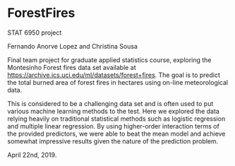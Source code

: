 # ForestFires
STAT 6950 project

Fernando Anorve Lopez and Christina Sousa

Final team project for graduate applied statistics course, exploring the Montesinho 
Forest fires data set available at https://archive.ics.uci.edu/ml/datasets/forest+fires.
The goal is to predict the total burned area of forest fires in hectares using on-line
meteorological data.

This is considered to be a challenging data set and is often used to put various machine
learning methods to the test. Here we explored the data relying heavily on traditional
statistical methods such as logistic regression and multiple linear regression. By using
higher-order interaction terms of the provided predictors, we were able to beat the 
mean model and achieve somewhat impressive results given the nature of the prediction
problem.

April 22nd, 2019.

